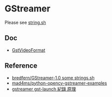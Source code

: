 # GStreamer

Please see [string.sh](./string.sh)

## Doc

- [GstVideoFormat](https://gstreamer.freedesktop.org/documentation/video/video-format.html?gi-language=c#GstVideoFormat)

## Reference

- [bredfern/GStreamer-1.0 some strings.sh](https://gist.github.com/bredfern/68ec37ef47b01ffbe6d2b4095f21807c)
- [mad4ms/python-opencv-gstreamer-examples](https://github.com/mad4ms/python-opencv-gstreamer-examples)
- [gstreamer gst-launch 紀錄 原理](https://blog.csdn.net/wowocpp/article/details/126303810)
